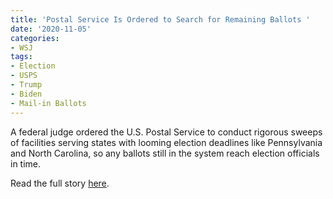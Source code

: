 ```yaml
---
title: 'Postal Service Is Ordered to Search for Remaining Ballots '
date: '2020-11-05'
categories:
- WSJ
tags:
- Election
- USPS
- Trump
- Biden
- Mail-in Ballots
---
```

A federal judge ordered the U.S. Postal Service to conduct rigorous sweeps of facilities serving states with looming election deadlines like Pennsylvania and North Carolina, so any ballots still in the system reach election officials in time.

Read the full story [here](https://www.wsj.com/articles/postal-service-is-ordered-by-judge-to-search-for-remaining-ballots-11604620510).